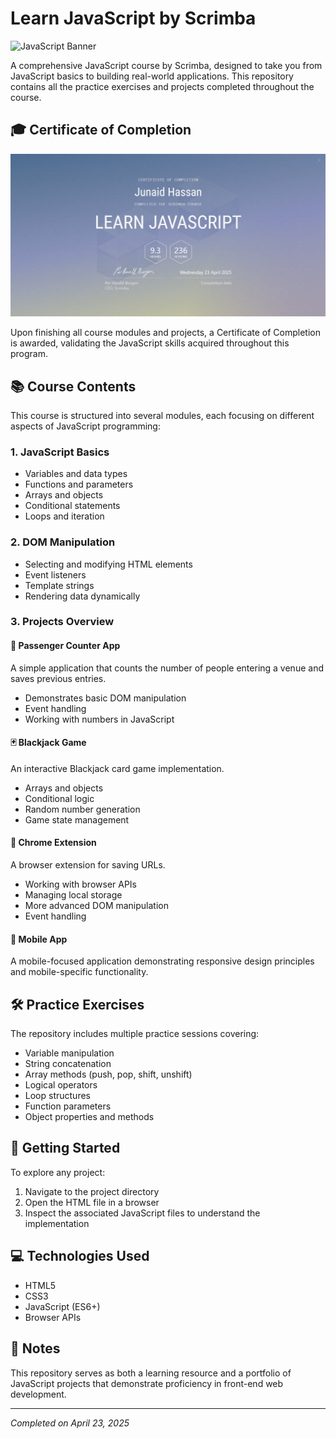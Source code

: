 # Learn JavaScript by Scrimba

![JavaScript Banner](https://img.shields.io/badge/JavaScript-Course-yellow?style=for-the-badge&logo=javascript)

A comprehensive JavaScript course by Scrimba, designed to take you from JavaScript basics to building real-world applications. This repository contains all the practice exercises and projects completed throughout the course.

## 🎓 Certificate of Completion

![Certificate of Completion](./Certificate%20of%20Completion/Certificate%20of%20Completion.png)

Upon finishing all course modules and projects, a Certificate of Completion is awarded, validating the JavaScript skills acquired throughout this program.

## 📚 Course Contents

This course is structured into several modules, each focusing on different aspects of JavaScript programming:

### 1. JavaScript Basics

- Variables and data types
- Functions and parameters
- Arrays and objects
- Conditional statements
- Loops and iteration

### 2. DOM Manipulation

- Selecting and modifying HTML elements
- Event listeners
- Template strings
- Rendering data dynamically

### 3. Projects Overview

#### 🧮 Passenger Counter App

A simple application that counts the number of people entering a venue and saves previous entries.

- Demonstrates basic DOM manipulation
- Event handling
- Working with numbers in JavaScript

#### 🃏 Blackjack Game

An interactive Blackjack card game implementation.

- Arrays and objects
- Conditional logic
- Random number generation
- Game state management

#### 🔖 Chrome Extension

A browser extension for saving URLs.

- Working with browser APIs
- Managing local storage
- More advanced DOM manipulation
- Event handling

#### 📱 Mobile App

A mobile-focused application demonstrating responsive design principles and mobile-specific functionality.

## 🛠️ Practice Exercises

The repository includes multiple practice sessions covering:

- Variable manipulation
- String concatenation
- Array methods (push, pop, shift, unshift)
- Logical operators
- Loop structures
- Function parameters
- Object properties and methods

## 🚀 Getting Started

To explore any project:

1. Navigate to the project directory
2. Open the HTML file in a browser
3. Inspect the associated JavaScript files to understand the implementation

## 💻 Technologies Used

- HTML5
- CSS3
- JavaScript (ES6+)
- Browser APIs

## 📝 Notes

This repository serves as both a learning resource and a portfolio of JavaScript projects that demonstrate proficiency in front-end web development.

---

_Completed on April 23, 2025_
